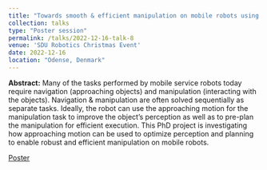 ```yaml
---
title: "Towards smooth & efficient manipulation on mobile robots using temporal integration"
collection: talks
type: "Poster session"
permalink: /talks/2022-12-16-talk-8
venue: 'SDU Robotics Christmas Event'
date: 2022-12-16
location: "Odense, Denmark"
---
```

<b>Abstract:</b>
Many of the tasks performed by mobile service robots today require navigation (approaching objects) and manipulation (interacting with the objects). Navigation & manipulation are often solved sequentially as separate tasks. Ideally, the robot can use the approaching motion for the manipulation task to improve the object’s perception as well as to pre-plan the manipulation for efficient execution. This PhD project is investigating how approaching motion can be used to optimize perception and planning to enable robust and efficient manipulation on mobile robots.


[Poster](/files/sdu-christmas2022-poster.pdf)